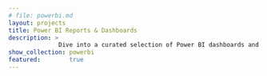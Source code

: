 ```yaml
---
# file: powerbi.md
layout: projects
title: Power BI Reports & Dashboards
description: > 
              Dive into a curated selection of Power BI dashboards and reports I have developed across a wide range of industries. Each project showcases my ability to transform complex, multi-source data into intuitive, decision-ready visuals.From dynamic sales and inventory analysis to detailed P&L reporting and operational KPIs, these dashboards reflect my expertise in data modelling, DAX, Power Query, and end-to-end BI architecture. Whether working with executive stakeholders, streamlining reporting processes, or integrating advanced automation via Power Automate and dataflows, every solution is built with clarity, performance, and business impact in mind. Discover how I deliver real-time, actionable insights that help organisations make smarter, faster decisions.
show_collection: powerbi
featured:        true
---
```

